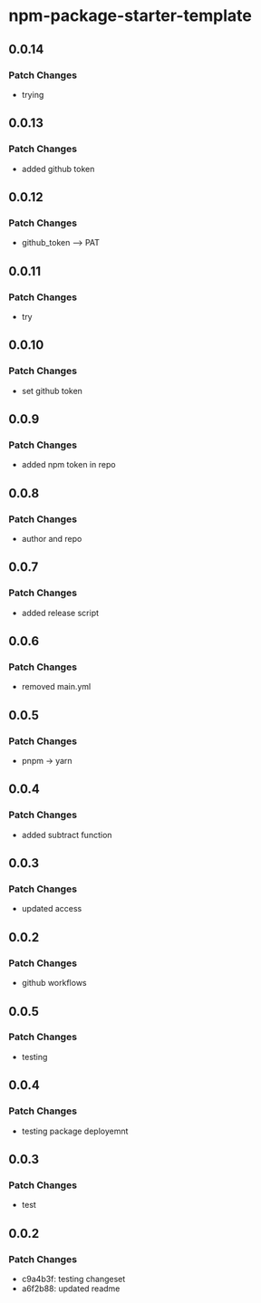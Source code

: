 # npm-package-starter-template

## 0.0.14

### Patch Changes

- trying

## 0.0.13

### Patch Changes

- added github token

## 0.0.12

### Patch Changes

- github_token --> PAT

## 0.0.11

### Patch Changes

- try

## 0.0.10

### Patch Changes

- set github token

## 0.0.9

### Patch Changes

- added npm token in repo

## 0.0.8

### Patch Changes

- author and repo

## 0.0.7

### Patch Changes

- added release script

## 0.0.6

### Patch Changes

- removed main.yml

## 0.0.5

### Patch Changes

- pnpm -> yarn

## 0.0.4

### Patch Changes

- added subtract function

## 0.0.3

### Patch Changes

- updated access

## 0.0.2

### Patch Changes

- github workflows

## 0.0.5

### Patch Changes

- testing

## 0.0.4

### Patch Changes

- testing package deployemnt

## 0.0.3

### Patch Changes

- test

## 0.0.2

### Patch Changes

- c9a4b3f: testing changeset
- a6f2b88: updated readme
